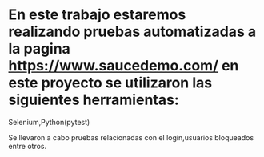 # En este trabajo estaremos realizando pruebas automatizadas a la pagina https://www.saucedemo.com/ en este proyecto se utilizaron las siguientes herramientas:
Selenium,Python(pytest)

Se llevaron a cabo pruebas relacionadas con el login,usuarios bloqueados entre otros.

